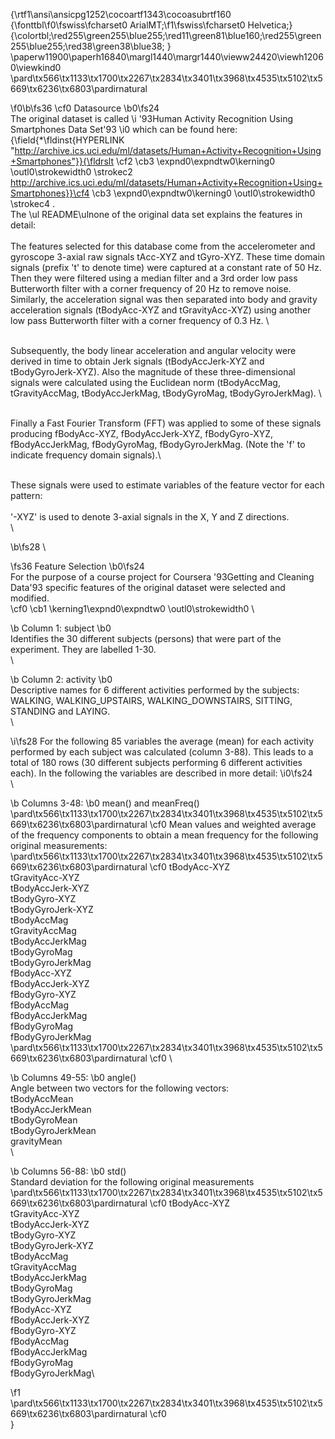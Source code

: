 {\rtf1\ansi\ansicpg1252\cocoartf1343\cocoasubrtf160
{\fonttbl\f0\fswiss\fcharset0 ArialMT;\f1\fswiss\fcharset0 Helvetica;}
{\colortbl;\red255\green255\blue255;\red11\green81\blue160;\red255\green255\blue255;\red38\green38\blue38;
}
\paperw11900\paperh16840\margl1440\margr1440\vieww24420\viewh12060\viewkind0
\pard\tx566\tx1133\tx1700\tx2267\tx2834\tx3401\tx3968\tx4535\tx5102\tx5669\tx6236\tx6803\pardirnatural

\f0\b\fs36 \cf0 Datasource
\b0\fs24 \
The original dataset is called 
\i \'93Human Activity Recognition Using Smartphones Data Set\'93
\i0  which can be found here: {\field{\*\fldinst{HYPERLINK "http://archive.ics.uci.edu/ml/datasets/Human+Activity+Recognition+Using+Smartphones"}}{\fldrslt \cf2 \cb3 \expnd0\expndtw0\kerning0
\outl0\strokewidth0 \strokec2 http://archive.ics.uci.edu/ml/datasets/Human+Activity+Recognition+Using+Smartphones}}\cf4 \cb3 \expnd0\expndtw0\kerning0
\outl0\strokewidth0 \strokec4 .\
The \ul README\ulnone  of the original data set explains the features in detail:\
\
The features selected for this database come from the accelerometer and gyroscope 3-axial raw signals tAcc-XYZ and tGyro-XYZ. These time domain signals (prefix 't' to denote time) were captured at a constant rate of 50 Hz. Then they were filtered using a median filter and a 3rd order low pass Butterworth filter with a corner frequency of 20 Hz to remove noise. Similarly, the acceleration signal was then separated into body and gravity acceleration signals (tBodyAcc-XYZ and tGravityAcc-XYZ) using another low pass Butterworth filter with a corner frequency of 0.3 Hz. \
\
Subsequently, the body linear acceleration and angular velocity were derived in time to obtain Jerk signals (tBodyAccJerk-XYZ and tBodyGyroJerk-XYZ). Also the magnitude of these three-dimensional signals were calculated using the Euclidean norm (tBodyAccMag, tGravityAccMag, tBodyAccJerkMag, tBodyGyroMag, tBodyGyroJerkMag). \
\
Finally a Fast Fourier Transform (FFT) was applied to some of these signals producing fBodyAcc-XYZ, fBodyAccJerk-XYZ, fBodyGyro-XYZ, fBodyAccJerkMag, fBodyGyroMag, fBodyGyroJerkMag. (Note the 'f' to indicate frequency domain signals).\
 \
These signals were used to estimate variables of the feature vector for each pattern:  \
'-XYZ' is used to denote 3-axial signals in the X, Y and Z directions.\
\

\b\fs28 \

\fs36 Feature Selection
\b0\fs24 \
For the purpose of a course project for Coursera \'93Getting and Cleaning Data\'93 specific features of the original dataset were selected and modified.\
\cf0 \cb1 \kerning1\expnd0\expndtw0 \outl0\strokewidth0 \

\b Column 1: subject
\b0 \
Identifies the 30 different subjects (persons) that were part of the experiment. They are labelled 1-30.\
\

\b Column 2: activity
\b0 \
Descriptive names for 6 different activities performed by the subjects: WALKING, WALKING_UPSTAIRS, WALKING_DOWNSTAIRS, SITTING, STANDING and LAYING.\
\

\i\fs28 For the following 85 variables the average (mean) for each activity performed by each subject was calculated (column 3-88). This leads to a total of 180 rows (30 different subjects performing 6 different activities each). In the following the variables are described in more detail:
\i0\fs24 \
\

\b Columns 3-48: 
\b0 mean() and meanFreq()\
\pard\tx566\tx1133\tx1700\tx2267\tx2834\tx3401\tx3968\tx4535\tx5102\tx5669\tx6236\tx6803\pardirnatural
\cf0 Mean values and weighted average of the frequency components to obtain a mean frequency for the following original measurements:\
\pard\tx566\tx1133\tx1700\tx2267\tx2834\tx3401\tx3968\tx4535\tx5102\tx5669\tx6236\tx6803\pardirnatural
\cf0 tBodyAcc-XYZ\
tGravityAcc-XYZ\
tBodyAccJerk-XYZ\
tBodyGyro-XYZ\
tBodyGyroJerk-XYZ\
tBodyAccMag\
tGravityAccMag\
tBodyAccJerkMag\
tBodyGyroMag\
tBodyGyroJerkMag\
fBodyAcc-XYZ\
fBodyAccJerk-XYZ\
fBodyGyro-XYZ\
fBodyAccMag\
fBodyAccJerkMag\
fBodyGyroMag\
fBodyGyroJerkMag\
\pard\tx566\tx1133\tx1700\tx2267\tx2834\tx3401\tx3968\tx4535\tx5102\tx5669\tx6236\tx6803\pardirnatural
\cf0 \

\b Columns 49-55:
\b0  angle()\
Angle between two vectors for the following vectors:\
tBodyAccMean\
tBodyAccJerkMean\
tBodyGyroMean\
tBodyGyroJerkMean\
gravityMean\
\

\b Columns 56-88: 
\b0 std()\
Standard deviation for the following original measurements\
\pard\tx566\tx1133\tx1700\tx2267\tx2834\tx3401\tx3968\tx4535\tx5102\tx5669\tx6236\tx6803\pardirnatural
\cf0 tBodyAcc-XYZ\
tGravityAcc-XYZ\
tBodyAccJerk-XYZ\
tBodyGyro-XYZ\
tBodyGyroJerk-XYZ\
tBodyAccMag\
tGravityAccMag\
tBodyAccJerkMag\
tBodyGyroMag\
tBodyGyroJerkMag\
fBodyAcc-XYZ\
fBodyAccJerk-XYZ\
fBodyGyro-XYZ\
fBodyAccMag\
fBodyAccJerkMag\
fBodyGyroMag\
fBodyGyroJerkMag\

\f1 \
\pard\tx566\tx1133\tx1700\tx2267\tx2834\tx3401\tx3968\tx4535\tx5102\tx5669\tx6236\tx6803\pardirnatural
\cf0 \
}